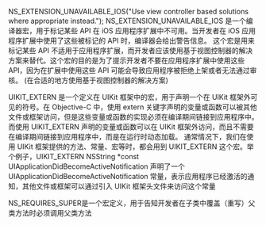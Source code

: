
 NS_EXTENSION_UNAVAILABLE_IOS("Use view controller based solutions where appropriate instead.");
NS_EXTENSION_UNAVAILABLE_IOS 是一个编译器宏，用于标记某些 API 在 iOS 应用程序扩展中不可用。当开发者在 iOS 应用程序扩展中使用了这些被标记的 API 时，编译器会给出警告信息。
这个宏是用来标记某些 API 不适用于应用程序扩展，而开发者应该使用基于视图控制器的解决方案来替代。这个宏的目的是为了提示开发者不要在应用程序扩展中使用这些 API，因为在扩展中使用这些 API 可能会导致应用程序被拒绝上架或者无法通过审核。
(在合适的地方使用基于视图控制器的解决方案)




UIKIT_EXTERN 是一个定义在 UIKit 框架中的宏，用于声明一个在 UIKit 框架外可见的符号。在 Objective-C 中，使用 extern 关键字声明的变量或函数可以被其他文件或框架访问，但是这些变量或函数的实现必须在编译期间链接到应用程序中。而使用 UIKIT_EXTERN 声明的变量或函数可以在 UIKit 框架外访问，而且不需要在编译期间链接到应用程序中，而是在运行时动态加载。
通常情况下，我们在使用 UIKit 框架提供的方法、常量、宏等时，都会用到 UIKIT_EXTERN 这个宏。举个例子，UIKIT_EXTERN NSString *const UIApplicationDidBecomeActiveNotification 声明了一个 UIApplicationDidBecomeActiveNotification 常量，表示应用程序已经激活的通知，其他文件或框架可以通过引入 UIKit 框架头文件来访问这个常量



NS_REQUIRES_SUPER是一个宏定义，用于告知开发者在子类中覆盖（重写）父类方法时必须调用父类方法
